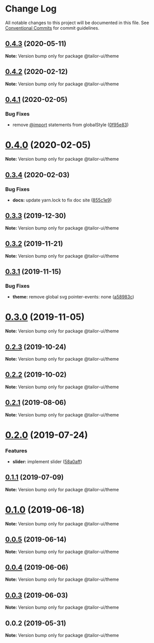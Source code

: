 # Change Log

All notable changes to this project will be documented in this file.
See [Conventional Commits](https://conventionalcommits.org) for commit guidelines.

## [0.4.3](https://github.com/Yoctol/tailor-ui/compare/@tailor-ui/theme@0.4.2...@tailor-ui/theme@0.4.3) (2020-05-11)

**Note:** Version bump only for package @tailor-ui/theme





## [0.4.2](https://github.com/Yoctol/tailor-ui/compare/@tailor-ui/theme@0.4.1...@tailor-ui/theme@0.4.2) (2020-02-12)

**Note:** Version bump only for package @tailor-ui/theme





## [0.4.1](https://github.com/Yoctol/tailor-ui/compare/@tailor-ui/theme@0.4.0...@tailor-ui/theme@0.4.1) (2020-02-05)


### Bug Fixes

* remove [@import](https://github.com/import) statements from globalStyle ([0f95e83](https://github.com/Yoctol/tailor-ui/commit/0f95e83baa6512a7433ad6e8b57790aec63ac8db))





# [0.4.0](https://github.com/Yoctol/tailor-ui/compare/@tailor-ui/theme@0.3.4...@tailor-ui/theme@0.4.0) (2020-02-05)

**Note:** Version bump only for package @tailor-ui/theme





## [0.3.4](https://github.com/Yoctol/tailor-ui/compare/@tailor-ui/theme@0.3.3...@tailor-ui/theme@0.3.4) (2020-02-03)


### Bug Fixes

* **docs:** update yarn.lock to fix doc site ([855c1e9](https://github.com/Yoctol/tailor-ui/commit/855c1e9fe4e2682851f2192ea41cff55260122d2))





## [0.3.3](https://github.com/Yoctol/tailor-ui/compare/@tailor-ui/theme@0.3.2...@tailor-ui/theme@0.3.3) (2019-12-30)

**Note:** Version bump only for package @tailor-ui/theme





## [0.3.2](https://github.com/Yoctol/tailor-ui/compare/@tailor-ui/theme@0.3.1...@tailor-ui/theme@0.3.2) (2019-11-21)

**Note:** Version bump only for package @tailor-ui/theme





## [0.3.1](https://github.com/Yoctol/tailor-ui/compare/@tailor-ui/theme@0.3.0...@tailor-ui/theme@0.3.1) (2019-11-15)


### Bug Fixes

* **theme:** remove global svg pointer-events: none ([a58983c](https://github.com/Yoctol/tailor-ui/commit/a58983c5f85a17b0821651f0116ed7a74af4f07e))





# [0.3.0](https://github.com/Yoctol/tailor-ui/compare/@tailor-ui/theme@0.2.3...@tailor-ui/theme@0.3.0) (2019-11-05)

**Note:** Version bump only for package @tailor-ui/theme





## [0.2.3](https://github.com/Yoctol/tailor-ui/compare/@tailor-ui/theme@0.2.2...@tailor-ui/theme@0.2.3) (2019-10-24)

**Note:** Version bump only for package @tailor-ui/theme





## [0.2.2](https://github.com/Yoctol/tailor-ui/compare/@tailor-ui/theme@0.2.1...@tailor-ui/theme@0.2.2) (2019-10-02)

**Note:** Version bump only for package @tailor-ui/theme





## [0.2.1](https://github.com/Yoctol/tailor-ui/compare/@tailor-ui/theme@0.2.0...@tailor-ui/theme@0.2.1) (2019-08-06)

**Note:** Version bump only for package @tailor-ui/theme





# [0.2.0](https://github.com/Yoctol/tailor-ui/compare/@tailor-ui/theme@0.1.1...@tailor-ui/theme@0.2.0) (2019-07-24)


### Features

* **slider:** implement slider ([58a0aff](https://github.com/Yoctol/tailor-ui/commit/58a0aff))





## [0.1.1](https://github.com/Yoctol/tailor-ui/compare/@tailor-ui/theme@0.1.0...@tailor-ui/theme@0.1.1) (2019-07-09)

**Note:** Version bump only for package @tailor-ui/theme





# [0.1.0](https://github.com/Yoctol/tailor-ui/compare/@tailor-ui/theme@0.0.5...@tailor-ui/theme@0.1.0) (2019-06-18)

**Note:** Version bump only for package @tailor-ui/theme





## [0.0.5](https://github.com/Yoctol/tailor-ui/compare/@tailor-ui/theme@0.0.4...@tailor-ui/theme@0.0.5) (2019-06-14)

**Note:** Version bump only for package @tailor-ui/theme





## [0.0.4](https://github.com/Yoctol/tailor-ui/compare/@tailor-ui/theme@0.0.3...@tailor-ui/theme@0.0.4) (2019-06-06)

**Note:** Version bump only for package @tailor-ui/theme





## [0.0.3](https://github.com/Yoctol/tailor-ui/compare/@tailor-ui/theme@0.0.2...@tailor-ui/theme@0.0.3) (2019-06-03)

**Note:** Version bump only for package @tailor-ui/theme





## 0.0.2 (2019-05-31)

**Note:** Version bump only for package @tailor-ui/theme
